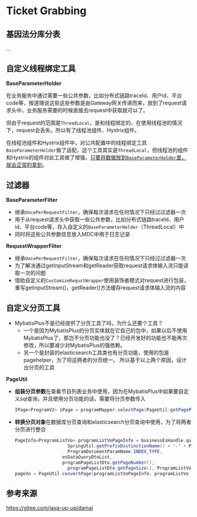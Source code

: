 # Ticket Grabbing
## 基因法分库分表
...

## 自定义线程绑定工具

**BaseParameterHolder**

在业务服务中通过需要一些公共参数，比如分布式链路traceId、用户id、平台code等，按道理说这些这些参数是由Gateway网关传递而来，放到了request请求头中，业务服务需要的时候直接去request中获取就可以了。

但由于request的范围是`ThreadLocal`，是和线程绑定的，在使用线程池的情况下，request会丢失，所以有了线程池组件、Hystrix组件。

在线程池组件和Hystrix组件中，对公共配置中的线程绑定工具`BaseParameterHolder`做了适配，这个工具其实是`ThreadLocal`，但线程池的组件和Hystrix的组件对此工具做了增强，<u>只要将数据放到`BaseParameterHolder`里，就会正常的拿到</u>。



## 过滤器

**BaseParameterFilter**

- 继承`OncePerRequestFilter`，确保每次请求在任何情况下只经过过滤器一次
- 用于从request请求头中获取一些公共参数，比如分布式链路traceId、用户id、平台code等，存入自定义的`BaseParameterHolder`（ThreadLocal）中
- 同时将这些公共参数信息放入MDC中用于日志记录



**RequestWrapperFilter**

- 继承`OncePerRequestFilter`，确保每次请求在任何情况下只经过过滤器一次
- 为了解决通过getInputStream和getReader获取request请求体输入流只能读取一次的问题
- 借助自定义的`CustomizeRequstWrapper`使用装饰者模式对request进行包装，重写getInputStream()，getReader()方法缓存request请求体输入流的内容

## 自定义分页工具

- MybatisPlus不是已经提供了分页工具了吗，为什么还要个工具？
  - 一个是因为MybatisPlus的分页实体就在它自己的包中，如果以后不使用MybatisPlus了，那岂不分页功能也没了？已经开发好的功能也不能再次修改，所以要减少对MybatisPlus的强依赖。
  - 另一个是封装的elasticsearch工具类也有分页功能，使用的包是pagehelper，为了将这两者的分页统一。 所以基于以上两个原因，设计出分页的工具

**PageUtil**

- **组装分页参数**在查看节目列表业务中使用，因为在MybatisPlus中如果要自定义sql查询，并且使用分页功能的话，需要将分页参数传入

  ```java
  IPage<ProgramV2> iPage = programMapper.selectPage(PageUtil.getPageParams(programPageListDto), programPageListDto);
  ```

- **转换分页对象**在数据库分页查询和elasticsearch分页查询中使用，为了将两者分页进行整合

  ```java
  PageInfo<ProgramListVo> programListVoPageInfo = businessEsHandle.queryPage(
                      SpringUtil.getPrefixDistinctionName() + "-" + ProgramDocumentParamName.INDEX_NAME,
                      ProgramDocumentParamName.INDEX_TYPE, 
      				esDataQueryDtoList, 
      				programPageListDto.getPageNumber(),
                      programPageListDto.getPageSize(), ProgramListVo.class);
  pageVo = PageUtil.convertPage(programListVoPageInfo, programListVo -> programListVo);
  ```




## 参考来源
https://gitee.com/java-up-up/damai

